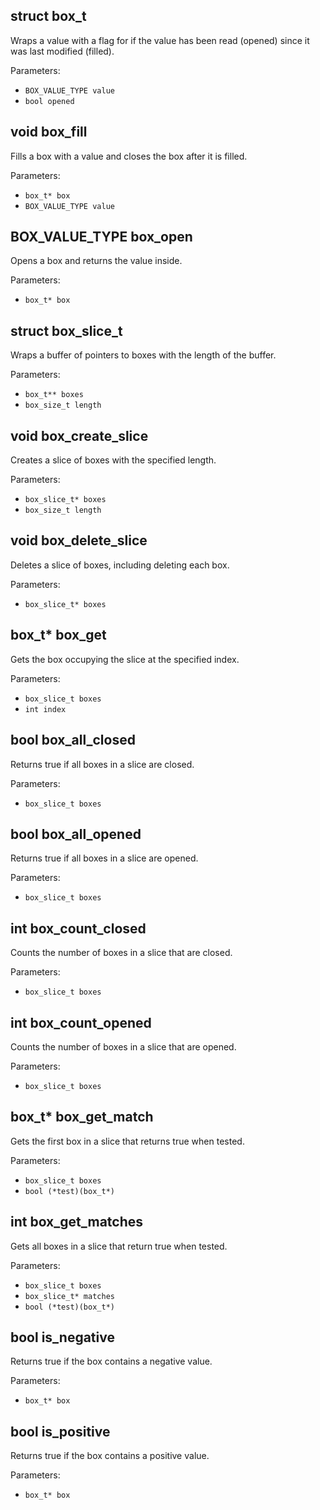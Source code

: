 ## struct box_t

Wraps a value with a flag for if the value has been read (opened) since it was last modified (filled).

Parameters:
 - `BOX_VALUE_TYPE value`
 - `bool opened`


## void box_fill

Fills a box with a value and closes the box after it is filled.

Parameters:
 - `box_t* box`
 - `BOX_VALUE_TYPE value`


## BOX_VALUE_TYPE box_open

Opens a box and returns the value inside.

Parameters:
 - `box_t* box`


## struct box_slice_t

Wraps a buffer of pointers to boxes with the length of the buffer.

Parameters:
 - `box_t** boxes`
 - `box_size_t length`


## void box_create_slice

Creates a slice of boxes with the specified length.

Parameters:
 - `box_slice_t* boxes`
 - `box_size_t length`


## void box_delete_slice

Deletes a slice of boxes, including deleting each box.

Parameters:
 - `box_slice_t* boxes`


## box_t* box_get

Gets the box occupying the slice at the specified index.

Parameters:
 - `box_slice_t boxes`
 - `int index`


## bool box_all_closed

Returns true if all boxes in a slice are closed.

Parameters:
 - `box_slice_t boxes`


## bool box_all_opened

Returns true if all boxes in a slice are opened.

Parameters:
 - `box_slice_t boxes`


## int box_count_closed

Counts the number of boxes in a slice that are closed.

Parameters:
 - `box_slice_t boxes`


## int box_count_opened

Counts the number of boxes in a slice that are opened.

Parameters:
 - `box_slice_t boxes`


## box_t* box_get_match

Gets the first box in a slice that returns true when tested.

Parameters:
 - `box_slice_t boxes`
 - `bool (*test)(box_t*)`


## int box_get_matches

Gets all boxes in a slice that return true when tested.

Parameters:
 - `box_slice_t boxes`
 - `box_slice_t* matches`
 - `bool (*test)(box_t*)`


## bool is_negative

Returns true if the box contains a negative value.

Parameters:
 - `box_t* box`


## bool is_positive

Returns true if the box contains a positive value.

Parameters:
 - `box_t* box`

